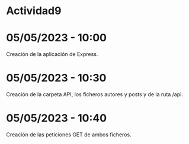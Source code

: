 # Actividad9

# 05/05/2023 - 10:00
Creación de la aplicación de Express.

# 05/05/2023 - 10:30
Creación de la carpeta API, los ficheros autores y posts y de la ruta /api.

# 05/05/2023 - 10:40
Creación de las peticiones GET de ambos ficheros.